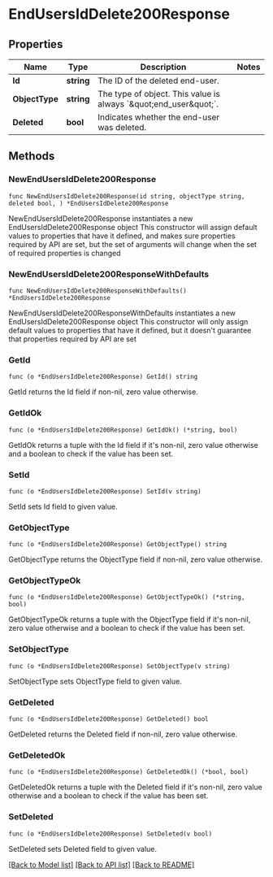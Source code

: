# EndUsersIdDelete200Response

## Properties

Name | Type | Description | Notes
------------ | ------------- | ------------- | -------------
**Id** | **string** | The ID of the deleted end-user. | 
**ObjectType** | **string** | The type of object. This value is always &#x60;\&quot;end_user\&quot;&#x60;. | 
**Deleted** | **bool** | Indicates whether the end-user was deleted. | 

## Methods

### NewEndUsersIdDelete200Response

`func NewEndUsersIdDelete200Response(id string, objectType string, deleted bool, ) *EndUsersIdDelete200Response`

NewEndUsersIdDelete200Response instantiates a new EndUsersIdDelete200Response object
This constructor will assign default values to properties that have it defined,
and makes sure properties required by API are set, but the set of arguments
will change when the set of required properties is changed

### NewEndUsersIdDelete200ResponseWithDefaults

`func NewEndUsersIdDelete200ResponseWithDefaults() *EndUsersIdDelete200Response`

NewEndUsersIdDelete200ResponseWithDefaults instantiates a new EndUsersIdDelete200Response object
This constructor will only assign default values to properties that have it defined,
but it doesn't guarantee that properties required by API are set

### GetId

`func (o *EndUsersIdDelete200Response) GetId() string`

GetId returns the Id field if non-nil, zero value otherwise.

### GetIdOk

`func (o *EndUsersIdDelete200Response) GetIdOk() (*string, bool)`

GetIdOk returns a tuple with the Id field if it's non-nil, zero value otherwise
and a boolean to check if the value has been set.

### SetId

`func (o *EndUsersIdDelete200Response) SetId(v string)`

SetId sets Id field to given value.


### GetObjectType

`func (o *EndUsersIdDelete200Response) GetObjectType() string`

GetObjectType returns the ObjectType field if non-nil, zero value otherwise.

### GetObjectTypeOk

`func (o *EndUsersIdDelete200Response) GetObjectTypeOk() (*string, bool)`

GetObjectTypeOk returns a tuple with the ObjectType field if it's non-nil, zero value otherwise
and a boolean to check if the value has been set.

### SetObjectType

`func (o *EndUsersIdDelete200Response) SetObjectType(v string)`

SetObjectType sets ObjectType field to given value.


### GetDeleted

`func (o *EndUsersIdDelete200Response) GetDeleted() bool`

GetDeleted returns the Deleted field if non-nil, zero value otherwise.

### GetDeletedOk

`func (o *EndUsersIdDelete200Response) GetDeletedOk() (*bool, bool)`

GetDeletedOk returns a tuple with the Deleted field if it's non-nil, zero value otherwise
and a boolean to check if the value has been set.

### SetDeleted

`func (o *EndUsersIdDelete200Response) SetDeleted(v bool)`

SetDeleted sets Deleted field to given value.



[[Back to Model list]](../README.md#documentation-for-models) [[Back to API list]](../README.md#documentation-for-api-endpoints) [[Back to README]](../README.md)


